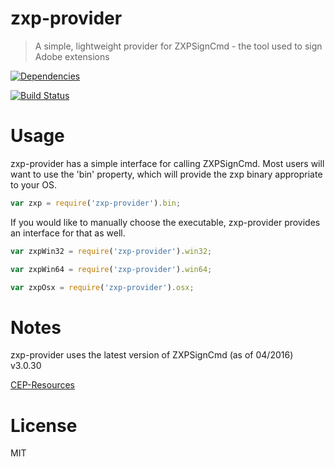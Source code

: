 # zxp-provider

> A simple, lightweight provider for ZXPSignCmd - the tool used to sign Adobe extensions

[![Dependencies](http://img.shields.io/david/codearoni/zxp-provider.svg?branch=master)](https://david-dm.org/cosdearoni/zxp-provider)

[![Build Status](https://travis-ci.org/codearoni/zxp-provider.svg?branch=master)](https://travis-ci.org/codearoni/zxp-provider)


# Usage

zxp-provider has a simple interface for calling ZXPSignCmd. Most users will want to use the 'bin' property, which will provide the zxp binary appropriate to your OS.

```javascript
var zxp = require('zxp-provider').bin;
```

If you would like to manually choose the executable, zxp-provider provides an interface for that as well.

```javascript
var zxpWin32 = require('zxp-provider').win32;

var zxpWin64 = require('zxp-provider').win64;

var zxpOsx = require('zxp-provider').osx;
```

# Notes
zxp-provider uses the latest version of ZXPSignCmd (as of 04/2016) v3.0.30

[CEP-Resources](https://github.com/Adobe-CEP/CEP-Resources)

# License
MIT
